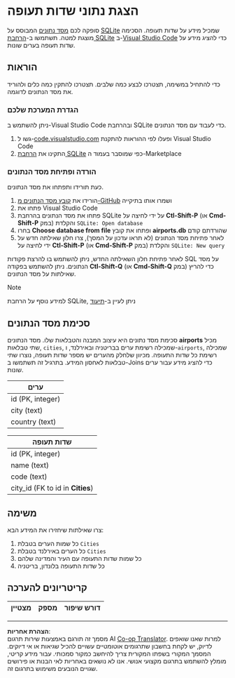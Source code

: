 <!--
CO_OP_TRANSLATOR_METADATA:
{
  "original_hash": "25b37acdfb2452917c1aa2e2ca44317a",
  "translation_date": "2025-10-24T09:56:41+00:00",
  "source_file": "2-Working-With-Data/05-relational-databases/assignment.md",
  "language_code": "he"
}
-->
# הצגת נתוני שדות תעופה

סופקה לכם [מסד נתונים](https://raw.githubusercontent.com/Microsoft/Data-Science-For-Beginners/main/2-Working-With-Data/05-relational-databases/airports.db) המבוסס על [SQLite](https://sqlite.org/index.html) שמכיל מידע על שדות תעופה. הסכימה מוצגת למטה. תשתמשו ב-[הרחבת SQLite](https://marketplace.visualstudio.com/items?itemName=alexcvzz.vscode-sqlite&WT.mc_id=academic-77958-bethanycheum) ב-[Visual Studio Code](https://code.visualstudio.com?WT.mc_id=academic-77958-bethanycheum) כדי להציג מידע על שדות תעופה בערים שונות.

## הוראות

כדי להתחיל במשימה, תצטרכו לבצע כמה שלבים. תצטרכו להתקין כמה כלים ולהוריד את מסד הנתונים לדוגמה.

### הגדרת המערכת שלכם

ניתן להשתמש ב-Visual Studio Code ובהרחבת SQLite כדי לעבוד עם מסד הנתונים.

1. גשו ל-[code.visualstudio.com](https://code.visualstudio.com?WT.mc_id=academic-77958-bethanycheum) ופעלו לפי ההוראות להתקנת Visual Studio Code
1. התקינו את [הרחבת SQLite](https://marketplace.visualstudio.com/items?itemName=alexcvzz.vscode-sqlite&WT.mc_id=academic-77958-bethanycheum) כפי שמוסבר בעמוד ה-Marketplace

### הורדה ופתיחת מסד הנתונים

כעת תורידו ותפתחו את מסד הנתונים.

1. הורידו את [קובץ מסד הנתונים מ-GitHub](https://raw.githubusercontent.com/Microsoft/Data-Science-For-Beginners/main/2-Working-With-Data/05-relational-databases/airports.db) ושמרו אותו בתיקייה
1. פתחו את Visual Studio Code
1. פתחו את מסד הנתונים בהרחבת SQLite על ידי לחיצה על **Ctl-Shift-P** (או **Cmd-Shift-P** במק) והקלדת `SQLite: Open database`
1. בחרו **Choose database from file** ופתחו את קובץ **airports.db** שהורדתם קודם
1. לאחר פתיחת מסד הנתונים (לא תראו עדכון על המסך), צרו חלון שאילתה חדש על ידי לחיצה על **Ctl-Shift-P** (או **Cmd-Shift-P** במק) והקלדת `SQLite: New query`

לאחר פתיחת חלון השאילתה החדש, ניתן להשתמש בו להרצת פקודות SQL על מסד הנתונים. ניתן להשתמש בפקודה **Ctl-Shift-Q** (או **Cmd-Shift-Q** במק) כדי להריץ שאילתות על מסד הנתונים.

> [!NOTE] 
> למידע נוסף על הרחבת SQLite, ניתן לעיין ב-[תיעוד](https://marketplace.visualstudio.com/items?itemName=alexcvzz.vscode-sqlite&WT.mc_id=academic-77958-bethanycheum)

## סכימת מסד הנתונים

סכימת מסד נתונים היא עיצוב המבנה והטבלאות שלו. מסד הנתונים **airports** מכיל שתי טבלאות, `cities`, שמכילה רשימת ערים בבריטניה ובאירלנד, ו-`airports`, שמכילה רשימת כל שדות התעופה. מכיוון שלחלק מהערים יש מספר שדות תעופה, נוצרו שתי טבלאות לאחסון המידע. בתרגיל זה תשתמשו ב-Joins כדי להציג מידע עבור ערים שונות.

| ערים             |
| ---------------- |
| id (PK, integer) |
| city (text)      |
| country (text)   |

| שדות תעופה                     |
| ------------------------------ |
| id (PK, integer)               |
| name (text)                    |
| code (text)                    |
| city_id (FK to id in **Cities**) |

## משימה

צרו שאילתות שיחזירו את המידע הבא:

1. כל שמות הערים בטבלת `Cities`
1. כל הערים באירלנד בטבלת `Cities`
1. כל שמות שדות התעופה עם העיר והמדינה שלהם
1. כל שדות התעופה בלונדון, בריטניה

## קריטריונים להערכה

| מצטיין | מספק | דורש שיפור |
| ------- | ----- | ---------- |

---

**הצהרת אחריות**:  
מסמך זה תורגם באמצעות שירות תרגום AI [Co-op Translator](https://github.com/Azure/co-op-translator). למרות שאנו שואפים לדיוק, יש לקחת בחשבון שתרגומים אוטומטיים עשויים להכיל שגיאות או אי דיוקים. המסמך המקורי בשפתו המקורית צריך להיחשב כמקור סמכותי. עבור מידע קריטי, מומלץ להשתמש בתרגום מקצועי אנושי. אנו לא נושאים באחריות לאי הבנות או פירושים שגויים הנובעים משימוש בתרגום זה.